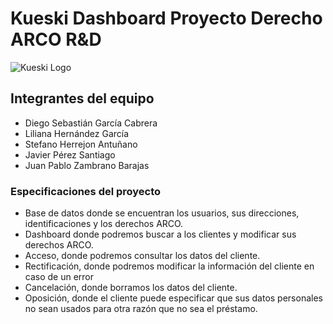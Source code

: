 # Kueski Dashboard Proyecto Derecho ARCO R&D
![Kueski Logo](https://d1.awsstatic.com/case-studies/Latam%20Cases%20Assets/Kueski.309ce0a57d3f89bf47b176fb6f1a985e373d1e90.png)
## Integrantes del equipo 
- Diego Sebastián García Cabrera
- Liliana Hernández García
- Stefano Herrejon Antuñano
- Javier Pérez Santiago
- Juan Pablo Zambrano Barajas
### Especificaciones del proyecto
- Base de datos donde se encuentran los usuarios, sus direcciones, identificaciones y los derechos ARCO.
- Dashboard donde podremos buscar a los clientes y modificar sus derechos ARCO.
- Acceso, donde podremos consultar los datos del cliente.
- Rectificación, donde podremos modificar la información del cliente en caso de un error
- Cancelación, donde borramos los datos del cliente.
- Oposición, donde el cliente puede especificar que sus datos personales no sean usados para otra razón que no sea el préstamo. 
